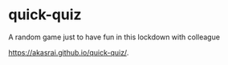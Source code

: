 # quick-quiz
A random game just to have fun in this lockdown with colleague 

https://akasrai.github.io/quick-quiz/.
